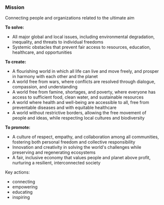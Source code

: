 ### Mission

Connecting people and organizations related to the ultimate aim

**To solve:**
- All major global and local issues, including environmental degradation, inequality, and threats to individual freedoms
- Systemic obstacles that prevent fair access to resources, education, healthcare, and opportunities

**To create:**
- A flourishing world in which all life can live and move freely, and prosper in harmony with each other and the planet
- A world free from wars, where conflicts are resolved through dialogue, compassion, and understanding
- A world free from famine, shortages, and poverty, where everyone has access to sufficient food, clean water, and sustainable resources
- A world where health and well-being are accessible to all, free from preventable diseases and with equitable healthcare
- A world without restrictive borders, allowing the free movement of people and ideas, while respecting local cultures and biodiversity

**To promote:**
- A culture of respect, empathy, and collaboration among all communities, fostering both personal freedom and collective responsibility
- Innovation and creativity in solving the world's challenges while preserving and regenerating ecosystems
- A fair, inclusive economy that values people and planet above profit, nurturing a resilient, interconnected society

Key actions:
* connecting
* empowering
* educating
* inspiring

